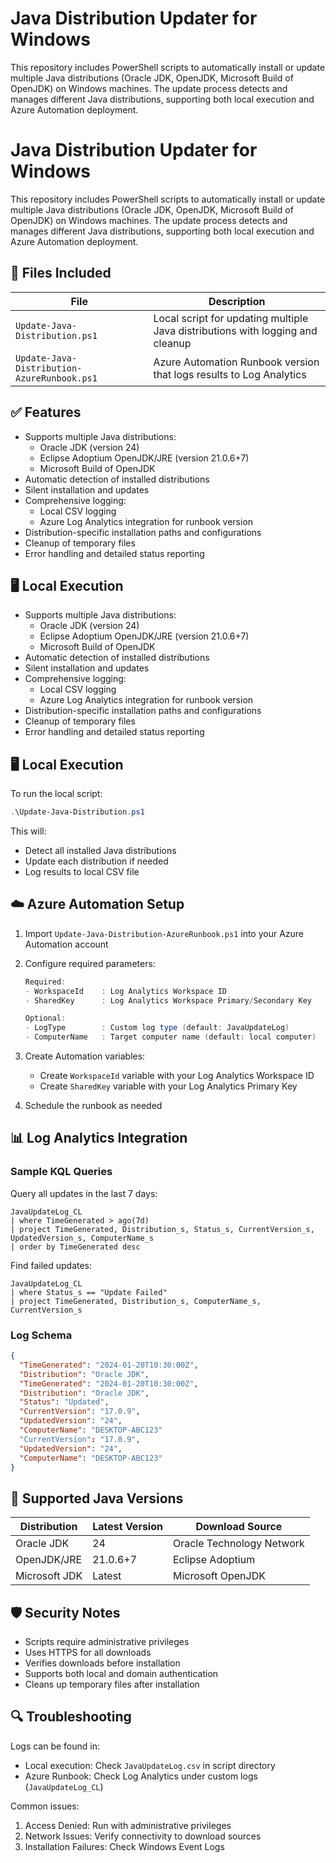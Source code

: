 # Java Distribution Updater for Windows

This repository includes PowerShell scripts to automatically install or update multiple Java distributions (Oracle JDK, OpenJDK, Microsoft Build of OpenJDK) on Windows machines. The update process detects and manages different Java distributions, supporting both local execution and Azure Automation deployment.
# Java Distribution Updater for Windows

This repository includes PowerShell scripts to automatically install or update multiple Java distributions (Oracle JDK, OpenJDK, Microsoft Build of OpenJDK) on Windows machines. The update process detects and manages different Java distributions, supporting both local execution and Azure Automation deployment.

## 📁 Files Included

| File | Description |
|------|-------------|
| `Update-Java-Distribution.ps1` | Local script for updating multiple Java distributions with logging and cleanup |
| `Update-Java-Distribution-AzureRunbook.ps1` | Azure Automation Runbook version that logs results to Log Analytics |


## ✅ Features

- Supports multiple Java distributions:
  - Oracle JDK (version 24)
  - Eclipse Adoptium OpenJDK/JRE (version 21.0.6+7)
  - Microsoft Build of OpenJDK
- Automatic detection of installed distributions
- Silent installation and updates
- Comprehensive logging:
  - Local CSV logging
  - Azure Log Analytics integration for runbook version
- Distribution-specific installation paths and configurations
- Cleanup of temporary files
- Error handling and detailed status reporting

## 🖥️ Local Execution
- Supports multiple Java distributions:
  - Oracle JDK (version 24)
  - Eclipse Adoptium OpenJDK/JRE (version 21.0.6+7)
  - Microsoft Build of OpenJDK
- Automatic detection of installed distributions
- Silent installation and updates
- Comprehensive logging:
  - Local CSV logging
  - Azure Log Analytics integration for runbook version
- Distribution-specific installation paths and configurations
- Cleanup of temporary files
- Error handling and detailed status reporting

## 🖥️ Local Execution

To run the local script:

```powershell
.\Update-Java-Distribution.ps1
```

This will:

- Detect all installed Java distributions
- Update each distribution if needed
- Log results to local CSV file

## ☁️ Azure Automation Setup

1. Import `Update-Java-Distribution-AzureRunbook.ps1` into your Azure Automation account
2. Configure required parameters:

   ```powershell
   Required:
   - WorkspaceId    : Log Analytics Workspace ID
   - SharedKey      : Log Analytics Workspace Primary/Secondary Key
   
   Optional:
   - LogType        : Custom log type (default: JavaUpdateLog)
   - ComputerName   : Target computer name (default: local computer)
   ```

3. Create Automation variables:
   - Create `WorkspaceId` variable with your Log Analytics Workspace ID
   - Create `SharedKey` variable with your Log Analytics Primary Key
4. Schedule the runbook as needed

## 📊 Log Analytics Integration

### Sample KQL Queries

Query all updates in the last 7 days:

```kusto
JavaUpdateLog_CL
| where TimeGenerated > ago(7d)
| project TimeGenerated, Distribution_s, Status_s, CurrentVersion_s, UpdatedVersion_s, ComputerName_s
| order by TimeGenerated desc
```

Find failed updates:

```kusto
JavaUpdateLog_CL
| where Status_s == "Update Failed"
| project TimeGenerated, Distribution_s, ComputerName_s, CurrentVersion_s
```

### Log Schema

```json
{
  "TimeGenerated": "2024-01-20T10:30:00Z",
  "Distribution": "Oracle JDK",
  "TimeGenerated": "2024-01-20T10:30:00Z",
  "Distribution": "Oracle JDK",
  "Status": "Updated",
  "CurrentVersion": "17.0.9",
  "UpdatedVersion": "24",
  "ComputerName": "DESKTOP-ABC123"
  "CurrentVersion": "17.0.9",
  "UpdatedVersion": "24",
  "ComputerName": "DESKTOP-ABC123"
}
```

## 🔄 Supported Java Versions

| Distribution | Latest Version | Download Source |
|--------------|---------------|-----------------|
| Oracle JDK | 24 | Oracle Technology Network |
| OpenJDK/JRE | 21.0.6+7 | Eclipse Adoptium |
| Microsoft JDK | Latest | Microsoft OpenJDK |

## 🛡️ Security Notes

- Scripts require administrative privileges
- Uses HTTPS for all downloads
- Verifies downloads before installation
- Supports both local and domain authentication
- Cleans up temporary files after installation

## 🔍 Troubleshooting

Logs can be found in:

- Local execution: Check `JavaUpdateLog.csv` in script directory
- Azure Runbook: Check Log Analytics under custom logs (`JavaUpdateLog_CL`)

Common issues:

1. Access Denied: Run with administrative privileges
2. Network Issues: Verify connectivity to download sources
3. Installation Failures: Check Windows Event Logs
